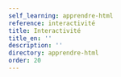 ```yaml
---
self_learning: apprendre-html
reference: interactivité
title: Interactivité
title_en: ''
description: ''
directory: apprendre-html
order: 20
---
```

